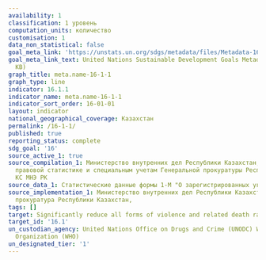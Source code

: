 ```yaml
---
availability: 1
classification: 1 уровень
computation_units: количество
customisation: 1
data_non_statistical: false
goal_meta_link: 'https://unstats.un.org/sdgs/metadata/files/Metadata-16-01-01.pdf '
goal_meta_link_text: United Nations Sustainable Development Goals Metadata (PDF 222
  KB)
graph_title: meta.name-16-1-1
graph_type: line
indicator: 16.1.1
indicator_name: meta.name-16-1-1
indicator_sort_order: 16-01-01
layout: indicator
national_geographical_coverage: Казахстан
permalink: /16-1-1/
published: true
reporting_status: complete
sdg_goal: '16'
source_active_1: true
source_compilation_1: Министерство внутренних дел Республики Казахстан,Комитет по
  правовой статистике и специальным учетам Генеральной прокуратуры Республики Казахстан,
  КС МНЭ РК
source_data_1: Статистические данные формы 1-М "О зарегистрированных уголовных правонарушениях"
source_implementation_1: Министерство внутренних дел Республики Казахстан, Генеральная
  прокуратура Республики Казахстан,
tags: []
target: Significantly reduce all forms of violence and related death rates everywhere
target_id: '16.1'
un_custodian_agency: United Nations Office on Drugs and Crime (UNODC) World Health
  Organization (WHO)
un_designated_tier: '1'
---
```

